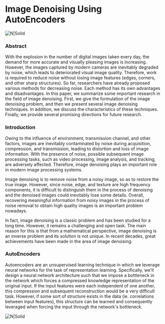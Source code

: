 # Image Denoising Using AutoEncoders

![N|Solid](https://imgs.search.brave.com/Rm6XcByPNCXMzbD3WNGbVs01VxGEqB2Y_2TsNi8wdSc/rs:fit:2739:225:1/g:ce/aHR0cHM6Ly90c2Uy/Lm1tLmJpbmcubmV0/L3RoP2lkPU9JUC5Z/OVMxQ09jYld6aGp6/aTdOZ2dzZ3B3SGFC/UyZwaWQ9QXBp)



### Abstract

With the explosion in the number of digital images taken every day, the demand for more accurate and visually pleasing images is increasing. However, the images captured by modern cameras are inevitably degraded by noise, which leads to deteriorated visual image quality. Therefore, work is required to reduce noise without losing image features (edges, corners, and other sharp structures). So far, researchers have already proposed various methods for decreasing noise. Each method has its own advantages and disadvantages. In this paper, we summarize some important research in the field of image denoising. First, we give the formulation of the image denoising problem, and then we present several image denoising techniques. In addition, we discuss the characteristics of these techniques. Finally, we provide several promising directions for future research.





### Introduction

Owing to the influence of environment, transmission channel, and other factors, images are inevitably contaminated by noise during acquisition, compression, and transmission, leading to distortion and loss of image information. With the presence of noise, possible subsequent image processing tasks, such as video processing, image analysis, and tracking, are adversely affected. Therefore, image denoising plays an important role in modern image processing systems.

Image denoising is to remove noise from a noisy image, so as to restore the true image. However, since noise, edge, and texture are high frequency components, it is difficult to distinguish them in the process of denoising and the denoised images could inevitably lose some details. Overall, recovering meaningful information from noisy images in the process of noise removal to obtain high quality images is an important problem nowadays.

In fact, image denoising is a classic problem and has been studied for a long time. However, it remains a challenging and open task. The main reason for this is that from a mathematical perspective, image denoising is an inverse problem and its solution is not unique. In recent decades, great achievements have been made in the area of image denoising.


### AutoEncoders
Autoencoders are an unsupervised learning technique in which we leverage neural networks for the task of representation learning. Specifically, we'll design a neural network architecture such that we impose a bottleneck in the network which forces a compressed knowledge representation of the original input. If the input features were each independent of one another, this compression and subsequent reconstruction would be a very difficult task. However, if some sort of structure exists in the data (ie. correlations between input features), this structure can be learned and consequently leveraged when forcing the input through the network's bottleneck.

![N|Solid](https://imgs.search.brave.com/bWEXTVnR1YenBjG64A02nvY9iEAyto1a9E5UrzUGQUA/rs:fit:1200:1045:1/g:ce/aHR0cHM6Ly9kMW03/NXJxcWdpZHpxbi5j/bG91ZGZyb250Lm5l/dC93cC1kYXRhLzIw/MjAvMDQvMjkyMDI3/NDkvQmxvZ19pbmZv/XzI5LTA0LTIwMjAt/Ui0wMi0yMDQ4eDEw/NDUucG5n)








